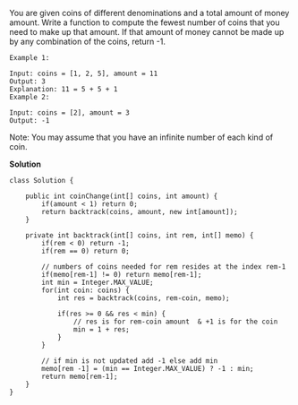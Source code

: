 You are given coins of different denominations and a total amount of money amount. Write a function to compute the fewest number of coins that you need to make up that amount. If that amount of money cannot be made up by any combination of the coins, return -1.

```
Example 1:

Input: coins = [1, 2, 5], amount = 11
Output: 3 
Explanation: 11 = 5 + 5 + 1
Example 2:

Input: coins = [2], amount = 3
Output: -1
```

Note:
You may assume that you have an infinite number of each kind of coin.


**Solution**

```
class Solution {
    
    public int coinChange(int[] coins, int amount) {
        if(amount < 1) return 0;
        return backtrack(coins, amount, new int[amount]);
    }
    
    private int backtrack(int[] coins, int rem, int[] memo) {
        if(rem < 0) return -1;
        if(rem == 0) return 0;
        
        // numbers of coins needed for rem resides at the index rem-1
        if(memo[rem-1] != 0) return memo[rem-1];
        int min = Integer.MAX_VALUE;
        for(int coin: coins) {
            int res = backtrack(coins, rem-coin, memo);
            
            if(res >= 0 && res < min) {
                // res is for rem-coin amount  & +1 is for the coin
                min = 1 + res;
            }
        }
        
        // if min is not updated add -1 else add min
        memo[rem -1] = (min == Integer.MAX_VALUE) ? -1 : min;
        return memo[rem-1];
    }
}
```
